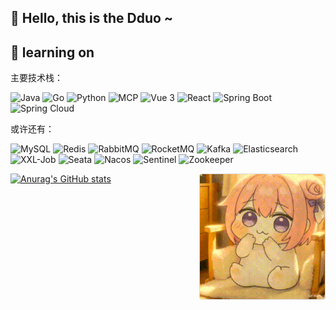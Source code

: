 ## 👋 Hello, this is the Dduo ~

## 🔭 learning on

主要技术栈：
<p>
  <img alt="Java" src="https://img.shields.io/badge/-Java-007396?style=flat-square&logo=java&logoColor=white" />
  <img alt="Go" src="https://img.shields.io/badge/-Go-00ADD8?style=flat-square&logo=go&logoColor=white" />
  <img alt="Python" src="https://img.shields.io/badge/-Python-3776AB?style=flat-square&logo=python&logoColor=white" />
  <img alt="MCP" src="https://img.shields.io/badge/-MCP-003545?style=flat-square&logo=docker&logoColor=white" />
  <img alt="Vue 3" src="https://img.shields.io/badge/-Vue-5BA17F?style=flat-square&logo=vue.js&logoColor=white" />
  <img alt="React" src="https://img.shields.io/badge/-React-45b8d8?style=flat-square&logo=react&logoColor=white" />
  <img alt="Spring Boot" src="https://img.shields.io/badge/-Spring Boot-6DB33F?style=flat-square&logo=spring-boot&logoColor=white" />
  <img alt="Spring Cloud" src="https://img.shields.io/badge/-Spring Cloud-34D399?style=flat-square&logo=spring-cloud&logoColor=white" />
</p>

或许还有：

<p>
  <img alt="MySQL" src="https://img.shields.io/badge/-MySQL-4479A1?style=flat-square&logo=mysql&logoColor=white" />
  <img alt="Redis" src="https://img.shields.io/badge/-Redis-DC382D?style=flat-square&logo=redis&logoColor=white" />
  <img alt="RabbitMQ" src="https://img.shields.io/badge/-RabbitMQ-FF6600?style=flat-square&logo=rabbitmq&logoColor=white" />
  <img alt="RocketMQ" src="https://img.shields.io/badge/-RocketMQ-FF6700?style=flat-square&logo=apache-rocketmq&logoColor=white" />
  <img alt="Kafka" src="https://img.shields.io/badge/-Kafka-231F20?style=flat-square&logo=apache-kafka&logoColor=white" />
  <img alt="Elasticsearch" src="https://img.shields.io/badge/-Elasticsearch-005571?style=flat-square&logo=elasticsearch&logoColor=white" />
  <img alt="XXL-Job" src="https://img.shields.io/badge/-XXL--Job-26C6DA?style=flat-square&logo=job&logoColor=white" />
  <img alt="Seata" src="https://img.shields.io/badge/-Seata-67A12F?style=flat-square&logo=seata&logoColor=white" />
  <img alt="Nacos" src="https://img.shields.io/badge/-Nacos-26C6DA?style=flat-square&logo=nacos&logoColor=white" />
  <img alt="Sentinel" src="https://img.shields.io/badge/-Sentinel-FF4D4F?style=flat-square&logo=sentinel&logoColor=white" />
  <img alt="Zookeeper" src="https://img.shields.io/badge/-Zookeeper-FFC107?style=flat-square&logo=apache-zookeeper&logoColor=black" />
</p>
<img align="right" style="float: right; width: 200px;margin: 0 0 20px 20px;border: 1px solid #d9d9d9;border-radius: 4px;" alt="coffee" src="./1.gif" />

[![Anurag's GitHub stats](https://github-readme-stats.vercel.app/api?username=Dddddduo)](https://github.com/anuraghazra/github-readme-stats)
